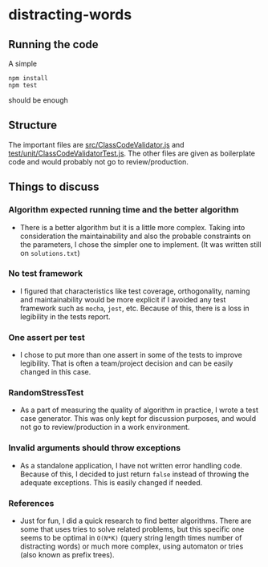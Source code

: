 # distracting-words

## Running the code

A simple

```
npm install
npm test
```

should be enough

## Structure

The important files are [src/ClassCodeValidator.js](src/ClassCodeValidator.js) and [test/unit/ClassCodeValidatorTest.js](test/unit/ClassCodeValidatorTest.js).
The other files are given as boilerplate code and would probably not go to review/production.

## Things to discuss

### Algorithm expected running time and the better algorithm

- There is a better algorithm but it is a little more complex. Taking into consideration the maintainability and also the probable constraints on the parameters, I chose the simpler one to implement. (It was written still on `solutions.txt`)

### No test framework

- I figured that characteristics like test coverage, orthogonality, naming and maintainability would be more explicit if I avoided any test framework such as `mocha`, `jest`, etc. Because of this, there is a loss in legibility in the tests report.

### One assert per test

- I chose to put more than one assert in some of the tests to improve legibility. That is often a team/project decision and can be easily changed in this case.

### RandomStressTest

- As a part of measuring the quality of algorithm in practice, I wrote a test case generator. This was only kept for discussion purposes, and would not go to review/production in a work environment.

### Invalid arguments should throw exceptions

- As a standalone application, I have not written error handling code. Because of this, I decided to just return `false` instead of throwing the adequate exceptions. This is easily changed if needed.

### References

- Just for fun, I did a quick research to find better algorithms. There are some that uses tries to solve related problems, but this specific one seems to be optimal in `O(N*K)` (query string length times number of distracting words) or much more complex, using automaton or tries (also known as prefix trees).
